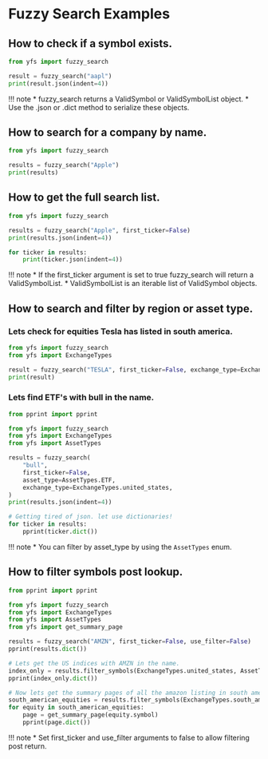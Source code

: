 # Fuzzy Search Examples

## How to check if a symbol exists.

```python
from yfs import fuzzy_search

result = fuzzy_search("aapl")
print(result.json(indent=4))
```

!!! note
    * fuzzy_search returns a ValidSymbol or ValidSymbolList object.
    * Use the .json or .dict method to serialize these objects.

## How to search for a company by name.

```python
from yfs import fuzzy_search

results = fuzzy_search("Apple")
print(results)
```

## How to get the full search list.

```python
from yfs import fuzzy_search

results = fuzzy_search("Apple", first_ticker=False)
print(results.json(indent=4))

for ticker in results:
    print(ticker.json(indent=4))
```

!!! note
    * If the first_ticker argument is set to true fuzzy_search will return a ValidSymbolList.
    * ValidSymbolList is an iterable list of ValidSymbol objects.

## How to search and filter by region or asset type.

### Lets check for equities Tesla has listed in south america.

```python
from yfs import fuzzy_search
from yfs import ExchangeTypes

result = fuzzy_search("TESLA", first_ticker=False, exchange_type=ExchangeTypes.south_america)
print(result)
```

### Lets find ETF's with bull in the name.

```python
from pprint import pprint

from yfs import fuzzy_search
from yfs import ExchangeTypes
from yfs import AssetTypes

results = fuzzy_search(
    "bull",
    first_ticker=False,
    asset_type=AssetTypes.ETF,
    exchange_type=ExchangeTypes.united_states,
)
print(results.json(indent=4))

# Getting tired of json. let use dictionaries!
for ticker in results:
    pprint(ticker.dict())
```

!!! note
    * You can filter by asset_type by using the `AssetTypes` enum.

## How to filter symbols post lookup.

```python
from pprint import pprint

from yfs import fuzzy_search
from yfs import ExchangeTypes
from yfs import AssetTypes
from yfs import get_summary_page

results = fuzzy_search("AMZN", first_ticker=False, use_filter=False)
pprint(results.dict())

# Lets get the US indices with AMZN in the name.
index_only = results.filter_symbols(ExchangeTypes.united_states, AssetTypes.INDEX)
pprint(index_only.dict())

# Now lets get the summary pages of all the amazon listing in south america.
south_american_equities = results.filter_symbols(ExchangeTypes.south_america, AssetTypes.EQUITY)
for equity in south_american_equities:
    page = get_summary_page(equity.symbol)
    pprint(page.dict())
```

!!! note
    * Set first_ticker and use_filter arguments to false to allow filtering post return.
